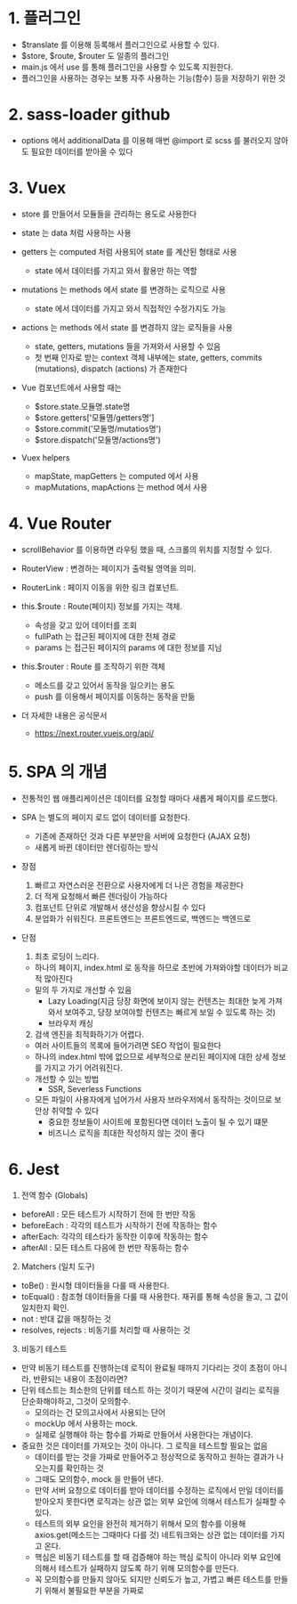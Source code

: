 # 1. 플러그인

- $translate 를 이용해 등록해서 플러그인으로 사용할 수 있다.
- $store, $route, $router 도 일종의 플러그인
- main.js 에서 use 를 통해 플러그인을 사용할 수 있도록 지원한다.
- 플러그인을 사용하는 경우는 보통 자주 사용하는 기능(함수) 등을 저장하기 위한 것

# 2. sass-loader github

- options 에서 additionalData 를 이용해 매번 @import 로 scss 를 불러오지 않아도 필요한 데이터를 받아올 수 있다

# 3. Vuex

- store 를 만들어서 모듈들을 관리하는 용도로 사용한다
- state 는 data 처럼 사용하는 사용
- getters 는 computed 처럼 사용되어 state 를 계산된 형태로 사용
  - state 에서 데이터를 가지고 와서 활용만 하는 역할
- mutations 는 methods 에서 state 를 변경하는 로직으로 사용
  - state 에서 데이터를 가지고 와서 직접적인 수정가지도 가능
- actions 는 methods 에서 state 를 변경하지 않는 로직들을 사용
  - state, getters, mutations 들을 가져와서 사용할 수 있음
  - 첫 번째 인자로 받는 context 객체 내부에는 state, getters, commits (mutations), dispatch (actions) 가 존재한다
- Vue 컴포넌트에서 사용할 때는
  - $store.state.모듈명.state명
  - $store.getters['모듈몀/getters명']
  - $store.commit('모둘명/mutatios명')
  - $store.dispatch('모둘명/actions명')
- Vuex helpers

  - mapState, mapGetters 는 computed 에서 사용
  - mapMutations, mapActions 는 method 에서 사용

# 4. Vue Router

- scrollBehavior 를 이용하면 라우팅 했을 때, 스크롤의 위치를 지정할 수 있다.
- RouterView : 변경하는 페이지가 출력될 영역을 의미.
- RouterLink : 페이지 이동을 위한 링크 컴포넌트.

- this.$route : Route(페이지) 정보를 가지는 객체.
  - 속성을 갖고 있어 데이터를 조회
  - fullPath 는 접근된 페이지에 대한 전체 경로
  - params 는 접근된 페이지의 params 에 대한 정보를 지님
- this.$router : Route 를 조작하기 위한 객체
  - 메소드를 갖고 있어서 동작을 일으키는 용도
  - push 를 이용해서 페이지를 이동하는 동작을 만듦
- 더 자세한 내용은 공식문서
  - https://next.router.vuejs.org/api/

# 5. SPA 의 개념

- 전통적인 웹 애플리케이션은 데이터를 요청할 때마다 새롭게 페이지를 로드했다.
- SPA 는 별도의 페이지 로드 없이 데이터를 요청한다.

  - 기존에 존재하던 것과 다른 부분만을 서버에 요청한다 (AJAX 요청)
  - 새롭게 바뀐 데이터만 렌더링하는 방식

- 장점

  1. 빠르고 자연스러운 전환으로 사용자에게 더 나은 경험을 제공한다
  2. 더 적게 요청해서 빠른 렌더링이 가능하다
  3. 컴포넌트 단위로 개발해서 생산성을 향상시킬 수 있다
  4. 분업화가 쉬워진다. 프론트엔드는 프론트엔드로, 백엔드는 백엔드로

- 단점
  1. 최초 로딩이 느리다.
  - 하나의 페이지, index.html 로 동작을 하므로 초반에 가져와야할 데이터가 비교적 많아진다
  - 밑의 두 가지로 개선할 수 있음
    - Lazy Loading(지금 당장 화면에 보이지 않는 컨텐츠는 최대한 늦게 가져와서 보여주고, 당장 보여야할 컨텐츠는 빠르게 보일 수 있도록 하는 것)
    - 브라우저 캐싱
  2. 검색 엔진을 최적화하기가 어렵다.
  - 여러 사이트들의 목록에 들어가려면 SEO 작업이 필요한다
  - 하나의 index.html 밖에 없으므로 세부적으로 분리된 페이지에 대한 상세 정보를 가지고 가기 어려워진다.
  - 개선할 수 있는 방법
    - SSR, Severless Functions
  - 모든 파일이 사용자에게 넘어가서 사용자 브라우저에서 동작하는 것이므로 보안상 취약할 수 있다
    - 중요한 정보들이 사이트에 포함된다면 데이터 노출이 될 수 있기 떄문
    - 비즈니스 로직을 최대한 작성하지 않는 것이 좋다

# 6. Jest

1. 전역 함수 (Globals)

- beforeAll : 모든 테스트가 시작하기 전에 한 번만 작동
- beforeEach : 각각의 테스트가 시작하기 전에 작동하는 함수
- afterEach: 각각의 테스타가 동작한 이후에 작동하는 함수
- afterAll : 모든 테스트 다음에 한 번만 작동하는 함수

2. Matchers (일치 도구)

- toBe() : 원시형 데이터들을 다룰 때 사용한다.
- toEqual() : 참조형 데이터들을 다룰 때 사용한다. 재귀를 통해 속성을 돌고, 그 값이 일치한지 확인.
- not : 반대 값을 매칭하는 것
- resolves, rejects : 비동기를 처리할 때 사용하는 것

3. 비동기 테스트

- 만약 비동기 테스트를 진행하는데 로직이 완료될 때까지 기다리는 것이 초점이 아니라, 반환되는 내용이 초점이라면?
- 단위 테스트는 최소한의 단위를 테스트 하는 것이기 때문에 시간이 걸리는 로직을 단순화해야하고, 그것이 모의함수.
  - 모의라는 건 모의고사에서 사용되는 단어
  - mockUp 에서 사용하는 mock.
  - 실제로 실행해야 하는 함수를 가짜로 만들어서 사용한다는 개념이다.
- 중요한 것은 데이터를 가져오는 것이 아니다. 그 로직을 테스트할 필요는 없음
  - 데이터를 받는 것을 가짜로 만들어주고 정상적으로 동작하고 원하는 결과가 나오는지를 확인하는 것
  - 그때도 모의함수, mock 을 만들어 낸다.
  - 만약 서버 요청으로 데이터를 받아 데이터를 수정하는 로직에서 만일 데이터를 받아오지 못한다면 로직과는 상관 없는 외부 요인에 의해서 테스트가 실패할 수 있다.
  - 테스트의 외부 요인을 완전히 제거하기 위해서 모의 함수를 이용해 axios.get(메소드는 그때마다 다를 것) 네트워크와는 상관 없는 데이터를 가지고 온다.
  - 핵심은 비동기 테스트를 할 때 검증해야 하는 핵심 로직이 아니라 외부 요인에 의해서 테스트가 실패하지 않도록 하기 위해 모의함수를 만든다.
  - 꼭 모의함수를 만들지 않아도 되지만 신뢰도가 높고, 가볍고 빠른 테스트를 만들기 위해서 불필요한 부분을 가짜로
